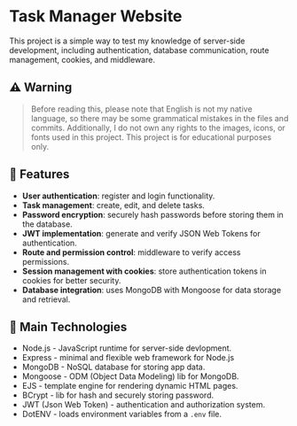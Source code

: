 # Task Manager Website
This project is a simple way to test my knowledge of server-side development, including authentication, database communication, route management, cookies, and middleware. 

## ⚠️ Warning
> Before reading this, please note that English is not my native language, so there may be some grammatical mistakes in the files and commits.
> Additionally, I do not own any rights to the images, icons, or fonts used in this project. This project is for educational purposes only.

## 📖 Features
- **User authentication**: register and login functionality.
- **Task management**: create, edit, and delete tasks.
- **Password encryption**: securely hash passwords before storing them in the database.
- **JWT implementation**: generate and verify JSON Web Tokens for authentication.
- **Route and permission control**: middleware to verify access permissions.
- **Session management with cookies**: store authentication tokens in cookies for better security.
- **Database integration**: uses MongoDB with Mongoose for data storage and retrieval.

## 🚀 Main Technologies
- Node.js - JavaScript runtime for server-side devlopment.
- Express - minimal and flexible web framework for Node.js
- MongoDB - NoSQL database for storing app data.
- Mongoose - ODM (Object Data Modeling) lib for MongoDB.
- EJS - template engine for rendering dynamic HTML pages.
- BCrypt - lib for hash and securely storing password.
- JWT (Json Web Token) - authentication and authorization system.
- DotENV - loads environment variables from a `.env` file.
